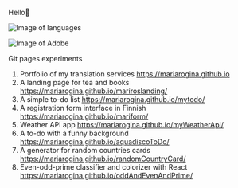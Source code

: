 Hello🤗

![Image of languages](https://encrypted-tbn0.gstatic.com/images?q=tbn:ANd9GcSch5zjv-c1NqGhYflOax2qQlJint1U2_0KZsUXnHAQwktUN2nxqimDbxya6aki7Em6Mts&usqp=CAU)


![Image of Adobe](https://encrypted-tbn0.gstatic.com/images?q=tbn:ANd9GcQEztF-Wfgb4M_L5qC_e0Icz7F00UWoyqlzVBPg_DMzlalzfXRYT7hNQqLDJBg3wil6nBk&usqp=CAU)


Git pages experiments
1. Portfolio of my translation services https://mariarogina.github.io
2. A landing page for tea and books https://mariarogina.github.io/mariroslanding/
2. A simple to-do list https://mariarogina.github.io/mytodo/
3. A registration form interface in Finnish https://mariarogina.github.io/mariform/
4. Weather API app https://mariarogina.github.io/myWeatherApi/
5. A to-do with a funny background https://mariarogina.github.io/aquadiscoToDo/
6. A generator for random countries cards https://mariarogina.github.io/randomCountryCard/
7. Even-odd-prime classifier and colorizer with React https://mariarogina.github.io/oddAndEvenAndPrime/

